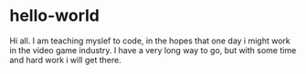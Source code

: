 # hello-world

Hi all.
I am teaching myslef to code, in the hopes that one day i might work in the video game industry. 
I have a very long way to go, but with some time and hard work i will get there.
